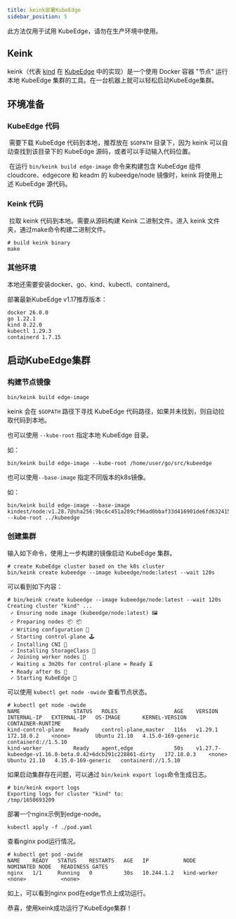 ```yaml
title: keink部署KubeEdge
sidebar_position: 5
```

此方法仅用于试用 KubeEdge，请勿在生产环境中使用。

## Keink

keink（代表 [kind](https://github.com/kubernetes-sigs/kind) 在 [KubeEdge](https://github.com/kubeedge/kubeedge) 中的实现）是一个使用 Docker 容器 "节点" 运行本地 KubeEdge 集群的工具。在一台机器上就可以轻松启动KubeEdge集群。

## 环境准备

### KubeEdge 代码

​ 需要下载 KubeEdge 代码到本地，推荐放在 `$GOPATH` 目录下，因为 keink 可以自动查找到该目录下的 KubeEdge 源码，或者可以手动输入代码位置。

​ 在运行 `bin/keink build edge-image` 命令来构建包含 KubeEdge 组件 cloudcore、edgecore 和 keadm 的 kubeedge/node 镜像时，keink 将使用上述 KubeEdge 源代码。

### Keink 代码

​ 拉取 keink 代码到本地。需要从源码构建 Keink 二进制文件。进入 keink 文件夹，通过make命令构建二进制文件。

```shell
# build keink binary
make
```

### 其他环境

本地还需要安装docker、go、kind、kubectl、containerd。

部署最新KubeEdge v1.17推荐版本：

```
docker 26.0.0
go 1.22.1
kind 0.22.0
kubectl 1.29.3
containerd 1.7.15
```

## 启动KubeEdge集群

### 构建节点镜像

```shell
bin/keink build edge-image
```

keink 会在 `$GOPATH` 路径下寻找 KubeEdge 代码路径，如果并未找到，则自动拉取代码到本地。

也可以使用 `--kube-root` 指定本地 KubeEdge 目录。

如：

```shell
bin/keink build edge-image --kube-root /home/user/go/src/kubeedge
```

也可以使用`--base-image` 指定不同版本的k8s镜像。

如：

```shell
bin/keink build edge-image --base-image kindest/node:v1.28.7@sha256:9bc6c451a289cf96ad0bbaf33d416901de6fd632415b076ab05f5fa7e4f65c58 --kube-root ../kubeedge
```

### 创建集群

输入如下命令，使用上一步构建的镜像启动 KubeEdge 集群。

```shell
# create KubeEdge cluster based on the k8s cluster
bin/keink create kubeedge --image kubeedge/node:latest --wait 120s
```

可以看到如下内容：

```shell
# bin/keink create kubeedge --image kubeedge/node:latest --wait 120s 
Creating cluster "kind" ...
 ✓ Ensuring node image (kubeedge/node:latest) 🖼
 ✓ Preparing nodes 📦 📦  
 ✓ Writing configuration 📜 
 ✓ Starting control-plane 🕹️ 
 ✓ Installing CNI 🔌 
 ✓ Installing StorageClass 💾 
 ✓ Joining worker nodes 🚜 
 ✓ Waiting ≤ 3m20s for control-plane = Ready ⏳ 
 • Ready after 0s 💚
 ✓ Starting KubeEdge 📜
```

可以使用 `kubectl get node -owide` 查看节点状态。

```shell
# kubectl get node -owide
NAME                 STATUS   ROLES                  AGE    VERSION                                                   INTERNAL-IP   EXTERNAL-IP   OS-IMAGE       KERNEL-VERSION       CONTAINER-RUNTIME
kind-control-plane   Ready    control-plane,master   116s   v1.29.1                                                   172.18.0.2    <none>        Ubuntu 21.10   4.15.0-169-generic   containerd://1.5.10
kind-worker          Ready    agent,edge             50s    v1.27.7-kubeedge-v1.16.0-beta.0.42+6dcb291c228861-dirty   172.18.0.3    <none>        Ubuntu 21.10   4.15.0-169-generic   containerd://1.5.10
```

如果启动集群存在问题，可以通过 `bin/keink export logs`命令生成日志。

```shell
# bin/keink export logs
Exporting logs for cluster "kind" to:
/tmp/1650693209
```

部署一个nginx示例到edge-node。

```shell
kubectl apply -f ./pod.yaml
```

查看nginx pod运行情况。

```shell
# kubectl get pod -owide
NAME    READY   STATUS    RESTARTS   AGE   IP           NODE          NOMINATED NODE   READINESS GATES
nginx   1/1     Running   0          30s   10.244.1.2   kind-worker   <none>           <none>
```

如上，可以看到nginx pod在edge节点上成功运行。

恭喜，使用keink成功运行了KubeEdge集群！